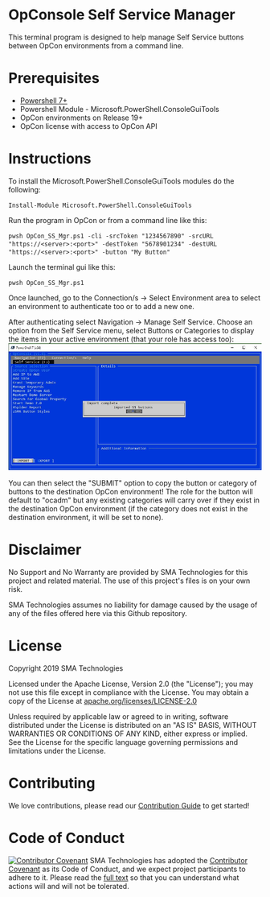 # OpConsole Self Service Manager
This terminal program is designed to help manage Self Service buttons between OpCon environments from a command line.

# Prerequisites
* <a href="https://github.com/PowerShell/PowerShell/releases">Powershell 7+</a>
* Powershell Module - Microsoft.PowerShell.ConsoleGuiTools 
* OpCon environments on Release 19+
* OpCon license with access to OpCon API

# Instructions
To install the Microsoft.PowerShell.ConsoleGuiTools modules do the following:
```
Install-Module Microsoft.PowerShell.ConsoleGuiTools 
```

Run the program in OpCon or from a command line like this:
```
pwsh OpCon_SS_Mgr.ps1 -cli -srcToken "1234567890" -srcURL "https://<server>:<port>" -destToken "5678901234" -destURL "https://<server>:<port>" -button "My Button"
```

Launch the terminal gui like this:
```
pwsh OpCon_SS_Mgr.ps1
```

Once launched, go to the Connection/s -> Select Environment area to select an environment to authenticate too or to add a new one.

After authenticating select Navigation -> Manage Self Service.  Choose an option from the Self Service menu, select Buttons or Categories to display the items in your active environment (that your role has access too):
![Buttons](documentation/imgs/OpConsoleSSButtons.JPG)

You can then select the "SUBMIT" option to copy the button or category of buttons to the destination OpCon environment!  The role for the button will default to "ocadm" but any existing categories will carry over if they exist in the destination OpCon environment (if the category does not exist in the destination environment, it will be set to none).

# Disclaimer
No Support and No Warranty are provided by SMA Technologies for this project and related material. The use of this project's files is on your own risk.

SMA Technologies assumes no liability for damage caused by the usage of any of the files offered here via this Github repository.

# License
Copyright 2019 SMA Technologies

Licensed under the Apache License, Version 2.0 (the "License");
you may not use this file except in compliance with the License.
You may obtain a copy of the License at [apache.org/licenses/LICENSE-2.0](http://www.apache.org/licenses/LICENSE-2.0)

Unless required by applicable law or agreed to in writing, software
distributed under the License is distributed on an "AS IS" BASIS,
WITHOUT WARRANTIES OR CONDITIONS OF ANY KIND, either express or implied.
See the License for the specific language governing permissions and
limitations under the License.

# Contributing
We love contributions, please read our [Contribution Guide](CONTRIBUTING.md) to get started!

# Code of Conduct
[![Contributor Covenant](https://img.shields.io/badge/Contributor%20Covenant-v2.0%20adopted-ff69b4.svg)](code-of-conduct.md)
SMA Technologies has adopted the [Contributor Covenant](CODE_OF_CONDUCT.md) as its Code of Conduct, and we expect project participants to adhere to it. Please read the [full text](CODE_OF_CONDUCT.md) so that you can understand what actions will and will not be tolerated.
